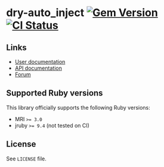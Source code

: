 <!--- this file is synced from dry-rb/template-gem project -->
[gem]: https://rubygems.org/gems/dry-auto_inject
[actions]: https://github.com/dry-rb/dry-auto_inject/actions

# dry-auto_inject [![Gem Version](https://badge.fury.io/rb/dry-auto_inject.svg)][gem] [![CI Status](https://github.com/dry-rb/dry-auto_inject/workflows/ci/badge.svg)][actions]

## Links

* [User documentation](https://dry-rb.org/gems/dry-auto_inject)
* [API documentation](http://rubydoc.info/gems/dry-auto_inject)
* [Forum](https://discourse.dry-rb.org)

## Supported Ruby versions

This library officially supports the following Ruby versions:

* MRI `>= 3.0`
* jruby `>= 9.4` (not tested on CI)

## License

See `LICENSE` file.
